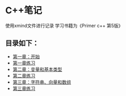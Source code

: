 # C++笔记

使用xmind文件进行记录
学习书籍为《Primer c++ 第5版》

## 目录如下：
- [第一章：开始](1.开始.xmind.zip)
- [第一章练习](第一章练习)
- [第二章：变量和基本类型](2.变量和基本类型.xmind.zip)
- [第二章练习](第二章练习)
- [第三章：字符串、向量和数组](3.字符串、向量和数组.xmind.zip)
- [第三章练习](第三章练习)
